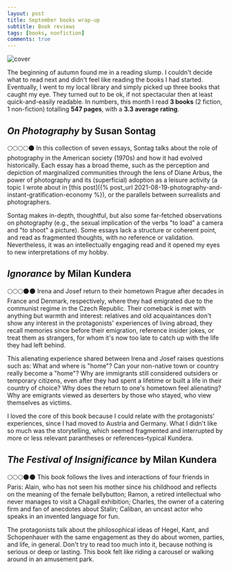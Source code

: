 ```yaml
---
layout: post
title: September books wrap-up
subtitle: Book reviews
tags: [books, nonfiction]
comments: true
---
```


![cover](../assets/img/septemberbooks.JPG)

The beginning of autumn found me in a reading slump. I couldn't decide what to read next and didn't feel like reading the books I had started. Eventually, I went to my local library and simply picked up three books that caught my eye. They turned out to be ok, if not spectacular then at least quick-and-easily readable. In numbers, this month I read **3 books** (2 fiction, 1 non-fiction) totalling **547 pages**, with a **3.3 average rating**.

## *On Photography* by Susan Sontag
🌕🌕🌕🌕🌑 In this collection of seven essays, Sontag talks about the role of photography in the American society (1970s) and how it had evolved historically. Each essay has a broad theme, such as the perception and depiction of marginalized communities through the lens of Diane Arbus, the power of photography and its (superficial) adoption as a leisure activity (a topic I wrote about in [this post]({% post_url 2021-08-19-photography-and-instant-gratification-economy %}), or the parallels between surrealists and photographers.

Sontag makes in-depth, thoughtful, but also some far-fetched observations on photography (e.g., the sexual implication of the verbs "to load" a camera and "to shoot" a picture). Some essays lack a structure or coherent point, and read as fragmented thoughts, with no reference or validation. Nevertheless, it was an intellectually engaging read and it opened my eyes to new interpretations of my hobby.

## *Ignorance* by Milan Kundera
🌕🌕🌕🌑🌑 Irena and Josef return to their hometown Prague after decades in France and Denmark, respectively, where they had emigrated due to the communist regime in the Czech Republic. Their comeback is met with anything but warmth and interest: relatives and old acquaintances don't show any interest in the protagonists' experiences of living abroad, they recall memories since before their emigration, reference insider jokes, or treat them as strangers, for whom it's now too late to catch up with the life they had left behind.   

This alienating experience shared between Irena and Josef raises questions such as: What and where is "home"? Can your non-native town or country really become a "home"? Why are immigrants still considered outsiders or temporary citizens, even after they had spent a lifetime or built a life in their country of choice? Why does the return to one's hometown feel alienating? Why are emigrants viewed as deserters by those who stayed, who view themselves as victims.

I loved the core of this book because I could relate with the protagonists' experiences, since I had moved to Austria and Germany. What I didn't like so much was the storytelling, which seemed fragmented and interrupted by more or less relevant parantheses or references–typical Kundera.

## *The Festival of Insignificance* by Milan Kundera
🌕🌕🌕🌑🌑 This book follows the lives and interactions of four friends in Paris: Alain, who has not seen his mother since his childhood and reflects on the meaning of the female bellybutton; Ramon, a retired intellectual who never manages to visit a Chagall exhibition; Charles, the owner of a catering firm and fan of anecdotes about Stalin; Caliban, an uncast actor who speaks in an invented language for fun.

The protagonists talk about the philosophical ideas of Hegel, Kant, and Schopenhauer with the same engagement as they do about women, parties, and life, in general. Don't try to read too much into it, because nothing is serious or deep or lasting. This book felt like riding a carousel or walking around in an amusement park.